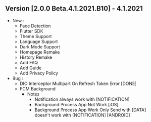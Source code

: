 
## Version [2.0.0 Beta.4.1.2021.B10] - 4.1.2021
- New :
    - Face Detection
    - Flutter SDK
    - Theme Support
    - Language Support
    - Dark Mode Support
    - Homepage Remake
    - History Remake
    - Add FAQ
    - Add Guide
    - Add Privacy Policy
- Bug :
    - DIO Interceptor Multipart On Refresh Token Error [DONE]
    - FCM Background
      * Notes
        - Notification always work with [NOTIFICATION]
        - Background Process App Not Work [iOS]
        - Background Process App Work Only Send with [DATA] doesn't work with [NOTIFICATION] [ANDROID]